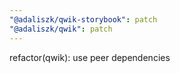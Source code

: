 ```yaml
---
"@adaliszk/qwik-storybook": patch
"@adaliszk/qwik": patch
---
```


refactor(qwik): use peer dependencies
